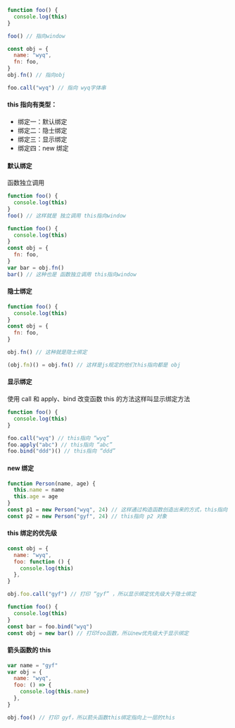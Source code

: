 ```js
function foo() {
  console.log(this)
}

foo() // 指向window

const obj = {
  name: "wyq",
  fn: foo,
}
obj.fn() // 指向obj

foo.call("wyq") // 指向 wyq字体串
```

#### this 指向有类型：

- 绑定一：默认绑定
- 绑定二：隐士绑定
- 绑定三：显示绑定
- 绑定四：new 绑定

#### 默认绑定

函数独立调用

```js
function foo() {
  console.log(this)
}
foo() // 这样就是 独立调用 this指向window

function foo() {
  console.log(this)
}
const obj = {
  fn: foo,
}
var bar = obj.fn()
bar() // 这种也是 函数独立调用 this指向window
```

#### 隐士绑定

```js
function foo() {
  console.log(this)
}
const obj = {
  fn: foo,
}

obj.fn() // 这种就是隐士绑定

(obj.fn)() = obj.fn() // 这样是js规定的他们this指向都是 obj
```

#### 显示绑定

使用 call 和 apply、bind 改变函数 this 的方法这样叫显示绑定方法

```js
function foo() {
  console.log(this)
}

foo.call("wyq") // this指向 “wyq”
foo.apply("abc") // this指向 “abc”
foo.bind("ddd")() // this指向 “ddd”
```

#### new 绑定

```js
function Person(name, age) {
  this.name = name
  this.age = age
}
const p1 = new Person("wyq", 24) // 这样通过构造函数创造出来的方式，this指向 p1 这个 new出来的对象
const p2 = new Person("gyf", 24) // this指向 p2 对象
```

#### this 绑定的优先级

```js
const obj = {
  name: "wyq",
  foo: function () {
    console.log(this)
  },
}

obj.foo.call("gyf") // 打印 “gyf” ，所以显示绑定优先级大于隐士绑定

function foo() {
  console.log(this)
}
const bar = foo.bind("wyq")
const obj = new bar() // 打印foo函数，所以new优先级大于显示绑定
```

#### 箭头函数的 this

```js
var name = "gyf"
var obj = {
  name: "wyq",
  foo: () => {
    console.log(this.name)
  },
}

obj.foo() // 打印 gyf，所以箭头函数this绑定指向上一层的this
```
